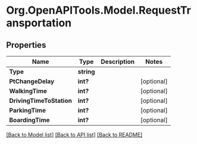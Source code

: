# Org.OpenAPITools.Model.RequestTransportation

## Properties

Name | Type | Description | Notes
------------ | ------------- | ------------- | -------------
**Type** | **string** |  | 
**PtChangeDelay** | **int?** |  | [optional] 
**WalkingTime** | **int?** |  | [optional] 
**DrivingTimeToStation** | **int?** |  | [optional] 
**ParkingTime** | **int?** |  | [optional] 
**BoardingTime** | **int?** |  | [optional] 

[[Back to Model list]](../README.md#documentation-for-models) [[Back to API list]](../README.md#documentation-for-api-endpoints) [[Back to README]](../README.md)

